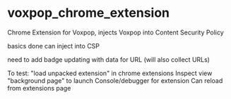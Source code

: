 # voxpop_chrome_extension
Chrome Extension for Voxpop, injects Voxpop into Content Security Policy

basics done
can inject into CSP

need to add badge updating with data for URL
(will also collect URLs)

To test:
"load unpacked extension" in chrome extensions
Inspect view "background page" to launch Console/debugger for extension
Can reload from extensions page

